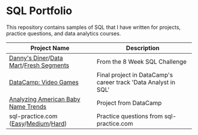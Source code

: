 # SQL Portfolio

This repository contains samples of SQL that I have written for projects, practice questions, and data analytics courses.

| Project Name    | Description |
| -------- | ------- |
| [Danny's Diner](https://github.com/luwoon/SQL-Portfolio/blob/main/8%20Week%20SQL%20Challenge:%20Danny's%20Diner.SQL)/[Data Mart](https://github.com/luwoon/SQL-Portfolio/blob/main/8%20Week%20SQL%20Challenge:%20Data%20Mart.SQL)/[Fresh Segments](https://github.com/luwoon/SQL-Portfolio/blob/main/8%20Week%20SQL%20Challenge%3A%20Fresh%20Segments.SQL) | From the 8 Week SQL Challenge |
| [DataCamp: Video Games](https://github.com/luwoon/SQL/blob/main/DataCamp%3A%20Video%20Games.SQL) | Final project in DataCamp's career track 'Data Analyst in SQL' |
| [Analyzing American Baby Name Trends](https://github.com/luwoon/SQL/blob/main/DataCamp%3A%20Analyzing%20American%20Baby%20Name%20Trends.SQL) | Project from DataCamp |
| sql-practice.com ([Easy](https://github.com/luwoon/SQL-Portfolio/blob/main/sql-practice.com%20Answers%20(Easy).SQL)/[Medium](https://github.com/luwoon/SQL-Portfolio/blob/main/sql-practice.com%20Answers%20(Medium).SQL)/[Hard](https://github.com/luwoon/SQL-Portfolio/blob/main/sql-practice.com%20Answers%20(Hard).SQL))  | Practice questions from sql-practice.com |
